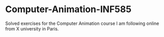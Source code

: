 # Computer-Animation-INF585
Solved exercises for the Computer Animation course I am following online from X university in Paris.
